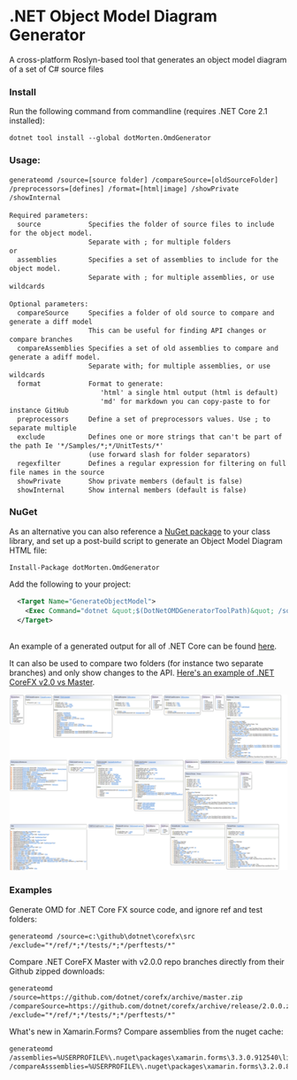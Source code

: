 # .NET Object Model Diagram Generator

A cross-platform Roslyn-based tool that generates an object model diagram of a set of C# source files 

### Install

Run the following command from commandline (requires .NET Core 2.1 installed):
```
dotnet tool install --global dotMorten.OmdGenerator
```


### Usage:
```
generateomd /source=[source folder] /compareSource=[oldSourceFolder] /preprocessors=[defines] /format=[html|image] /showPrivate /showInternal

Required parameters:
  source            Specifies the folder of source files to include for the object model.
                    Separate with ; for multiple folders
or
  assemblies        Specifies a set of assemblies to include for the object model.
                    Separate with ; for multiple assemblies, or use wildcards
				
Optional parameters:
  compareSource     Specifies a folder of old source to compare and generate a diff model
                    This can be useful for finding API changes or compare branches
  compareAssemblies Specifies a set of old assemblies to compare and generate a adiff model.
                    Separate with; for multiple assemblies, or use wildcards
  format            Format to generate: 
                       'html' a single html output (html is default)
                       'md' for markdown you can copy-paste to for instance GitHub
  preprocessors     Define a set of preprocessors values. Use ; to separate multiple
  exclude           Defines one or more strings that can't be part of the path Ie '*/Samples/*;*/UnitTests/*'
                    (use forward slash for folder separators)
  regexfilter       Defines a regular expression for filtering on full file names in the source
  showPrivate       Show private members (default is false)
  showInternal      Show internal members (default is false)
```


### NuGet
As an alternative you can also reference a [NuGet package](https://www.nuget.org/packages/dotMorten.OmdGenerator/) to your class library, and set up a post-build script to generate an Object Model Diagram HTML file:

```
Install-Package dotMorten.OmdGenerator 
```

Add the following to your project:
```xml
  <Target Name="GenerateObjectModel">
    <Exec Command="dotnet &quot;$(DotNetOMDGeneratorToolPath)&quot; /source=&quot;@(Compile)&quot; /preprocessors=&quot;$(DefineConstants)&quot; /output=&quot;$(OutputPath)$(TargetName).html&quot;" WorkingDirectory="$(ProjectDir)" />
  </Target>
 
```


An example of a generated output for all of .NET Core can be found [here](http://www.sharpgis.net/Tests/corefx.html).

It can also be used to compare two folders (for instance two separate branches) and only show changes to the API. [Here's an example of .NET CoreFX v2.0 vs Master](http://www.sharpgis.net/Tests/corefx_new.html).

[![Screenshot](Screenshot.png)](http://www.sharpgis.net/Tests/corefx.html)


### Examples

Generate OMD for .NET Core FX source code, and ignore ref and test folders:
```
generateomd /source=c:\github\dotnet\corefx\src /exclude="*/ref/*;*/tests/*;*/perftests/*"
```

Compare .NET CoreFX Master with v2.0.0 repo branches directly from their Github zipped downloads:

```
generateomd /source=https://github.com/dotnet/corefx/archive/master.zip /compareSource=https://github.com/dotnet/corefx/archive/release/2.0.0.zip /exclude="*/ref/*;*/tests/*;*/perftests/*"
```

What's new in Xamarin.Forms? Compare assemblies from the nuget cache:
```
generateomd /assemblies=%USERPROFILE%\.nuget\packages\xamarin.forms\3.3.0.912540\lib\netstandard2.0\*.dll /compareAsssemblies=%USERPROFILE%\.nuget\packages\xamarin.forms\3.2.0.871581\lib\netstandard2.0\*.dll
```



